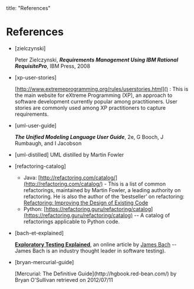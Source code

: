 <frontmatter>
title: "References"
</frontmatter>

<link rel="stylesheet" href="{{baseUrl}}/css/textbook.css">

<div class="website-content">

# References

* [zielczynski] <div id="zielczynski">Peter Zielczynski, _**Requirements Management Using IBM Rational RequisitePro**_, IBM Press, 2008</div>

* [xp-user-stories]

  <div id="xp-user-stories">

  [http://www.extremeprogramming.org/rules/userstories.html]() : This is the main website for eXtreme Programming (XP), an approach to software development currently popular among practitioners. User stories are commonly used among XP practitioners to capture requirements.

  </div>

* [uml-user-guide]

  <span id="uml-user-guide">_**The Unified Modeling Language User Guide**_, 2e, G Booch, J Rumbaugh, and I Jacobson </span>

* [uml-distilled] <span id="uml-distilled">UML distilled by Martin Fowler </span>

* [refactoring-catalog]

  <span id="refactoring-catalog">
  
  * Java: [http://refactoring.com/catalog/](http://refactoring.com/catalog/) - This is a list of common refactorings, maintained by Martin Fowler, a leading authority on refactoring. He is also the author of the ‘bestseller’ on refactoring: [Refactoring: Improving the Design of Existing Code](https://martinfowler.com/books/#refactoring)
  * Python: [https://refactoring.guru/refactoring/catalog](https://refactoring.guru/refactoring/catalog) -- A catalog of refactorings applicable to Python code.
  
  </span>


* [bach-et-explained]

  <div id="bach-et-explained">
  
  [**Exploratory Testing Explained**](http://www.satisfice.com/articles/et-article.pdf), an online article by [James Bach](http://www.satisfice.com/aboutjames.shtml)  -- James Bach is an industry thought leader in software testing).
  
  </div>

* [bryan-mercurial-guide]

  <div id="bryan-mercurial-guide">[Mercurial: The Definitive Guide](http://hgbook.red-bean.com/) by Bryan O'Sullivan retrieved on 2012/07/11</div>

</div>
